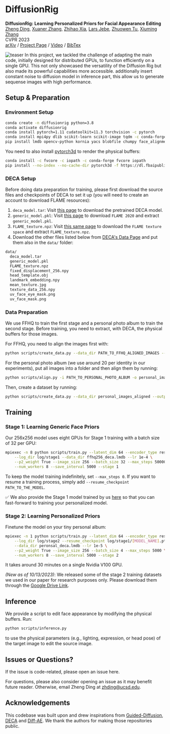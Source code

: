 # DiffusionRig

**DiffusionRig: Learning Personalized Priors for Facial Appearance Editing**<br>
[Zheng Ding](), [Xuaner Zhang](https://ceciliavision.github.io),
[Zhihao Xia](https://likesum.github.io), [Lars Jebe](https://lcjebe.github.io),
[Zhuowen Tu](https://pages.ucsd.edu/~ztu), [Xiuming Zhang](https://xiuming.info)
<br>CVPR 2023<br>
[arXiv](https://arxiv.org/pdf/2304.06711.pdf) / [Project Page](https://diffusionrig.github.io) / [Video](https://www.youtube.com/watch?v=6ZQbiNiJJEE) / [BibTex](bib.txt)

![teaser](figs/teaser.webp)
In this project, we tackled the challenge of adapting the main code, initially designed for distributed GPUs, to function efficiently on a single GPU. This not only showcased the versatility of the Diffusion Rig but also made its powerful capabilities more accessible. additionally insert constant noise to diffusion model in inference part, this allow us to generate sequense images with high performance.

## Setup & Preparation

### Environment Setup

```bash
conda create -n diffusionrig python=3.8
conda activate diffusionrig
conda install pytorch=1.11 cudatoolkit=11.3 torchvision -c pytorch
conda install mpi4py dlib scikit-learn scikit-image tqdm -c conda-forge
pip install lmdb opencv-python kornia yacs blobfile chumpy face_alignment
```

You need to also install [pytorch3d](https://github.com/facebookresearch/pytorch3d) to render the physical buffers:

```bash
conda install -c fvcore -c iopath -c conda-forge fvcore iopath
pip install --no-index --no-cache-dir pytorch3d -f https://dl.fbaipublicfiles.com/pytorch3d/packaging/wheels/py38_cu113_pyt1110/download.html
```

### DECA Setup

Before doing data preparation for training, please first download the source files and checkpoints of DECA to set it up (you will need to create an account to download FLAME resources):
1. `deca_model.tar`: Visit [this page](https://github.com/YadiraF/DECA#:~:text=You%20can%20also%20use%20released%20model%20as%20pretrained%20model%2C%20then%20ignor%20the%20pretrain%20step.) to download the pretrained DECA model.
2. `generic_model.pkl`: Visit [this page](https://flame.is.tue.mpg.de/download.php) to download `FLAME 2020` and extract `generic_model.pkl`.
3. `FLAME_texture.npz`: Visit [this same page](https://flame.is.tue.mpg.de/download.php) to download the `FLAME texture space` and extract `FLAME_texture.npz`.
4. Download the other files listed below from [DECA's Data Page](https://github.com/YadiraF/DECA/tree/master/data) and put them also in the `data/` folder:

```bash
data/
  deca_model.tar
  generic_model.pkl
  FLAME_texture.npz
  fixed_displacement_256.npy
  head_template.obj
  landmark_embedding.npy
  mean_texture.jpg
  texture_data_256.npy
  uv_face_eye_mask.png
  uv_face_mask.png
```

### Data Preparation

We use FFHQ to train the first stage and a personal photo album to train the second stage. Before training, you need to extract, with DECA, the physical buffers for those images.

For FFHQ, you need to align the images first with:

```bash
python scripts/create_data.py --data_dir PATH_TO_FFHQ_ALIGNED_IMAGES --output_dir ffhq256_deca.lmdb --image_size 256 --use_meanshape False
```

For the personal photo album (we use around 20 per identity in our experiments), put all images into a folder and then align them by running:

```bash
python scripts/align.py -i PATH_TO_PERSONAL_PHOTO_ALBUM -o personal_images_aligned -s 256
```

Then, create a dataset by running:

```bash
python scripts/create_data.py --data_dir personal_images_aligned --output_dir personal_deca.lmdb --image_size 256 --use_meanshape True
```

## Training

### Stage 1: Learning Generic Face Priors

Our 256x256 model uses eight GPUs for Stage 1 training with a batch size of 32 per GPU:

```bash
mpiexec -n 8 python scripts/train.py --latent_dim 64 --encoder_type resnet18 \
    --log_dir log/stage1 --data_dir ffhq256_deca.lmdb --lr 1e-4 \
    --p2_weight True --image_size 256 --batch_size 32 --max_steps 50000 \
    --num_workers 8 --save_interval 5000 --stage 1
```

To keep the model training indefinitely, set `--max_steps 0`. If you want to resume a training process, simply add `--resume_checkpoint PATH_TO_THE_MODEL`.

:white_check_mark: We also provide the Stage 1 model trained by us [here](https://drive.google.com/file/d/1lnFLNGguvQ150unuOXJqbXiVQtJz0jli/view?usp=sharing) so that you can fast-forward to training your personalized model.

### Stage 2: Learning Personalized Priors

Finetune the model on your tiny personal album:

```bash
mpiexec -n 1 python scripts/train.py --latent_dim 64 --encoder_type resnet18 \
    --log_dir log/stage2 --resume_checkpoint log/stage1/[MODEL_NAME].pt \
    --data_dir peronsal_deca.lmdb --lr 1e-5 \
    --p2_weight True --image_size 256 --batch_size 4 --max_steps 5000 \
    --num_workers 8 --save_interval 5000 --stage 2
```

It takes around 30 minutes on a single Nvidia V100 GPU.

*(New as of 10/13/2023)*: We released some of the stage 2 training datasets we used in our paper for research purposes only. Please download them through the [Google Drive Link](https://drive.google.com/drive/folders/1h0xam4R8BgW95kjaxETQnrQ6TB5ucKr7?usp=sharing).

## Inference

We provide a script to edit face appearance by modifying the physical buffers. Run:

```bash
python scripts/inference.py 
```

to use the physical parameters (e.g., lighting, expression, or head pose) of the target image to edit the source image.


## Issues or Questions?

If the issue is code-related, please open an issue here.

For questions, please also consider opening an issue as it may benefit future reader. Otherwise, email Zheng Ding at 
[zhding@ucsd.edu](mailto:zhding@ucsd.edu).


## Acknowledgements

This codebase was built upon and drew inspirations from [Guided-Diffusion](https://github.com/openai/guided-diffusion), [DECA](https://github.com/yfeng95/DECA) and [Diff-AE](https://github.com/phizaz/diffae). We thank the authors for making those repositories public.

